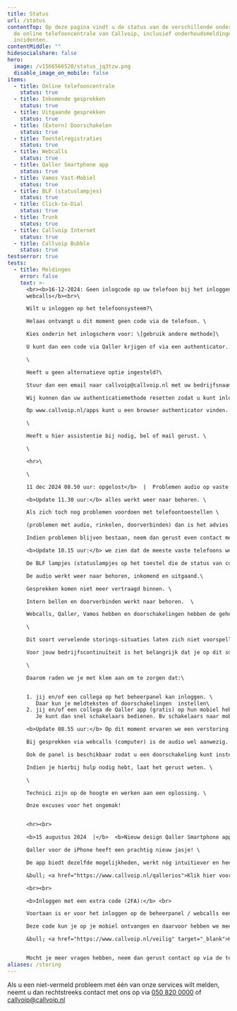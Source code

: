 ```yaml
---
title: Status
url: /status
contentTop: Op deze pagina vindt u de status van de verschillende onderdelen van
  de online telefooncentrale van Callvoip, inclusief onderhoudsmeldingen en
  incidenten.
contentMiddle: ""
hidesocialshare: false
hero:
  image: /v1566566520/status_jq3tzw.png
  disable_image_on_mobile: false
items:
  - title: Online telefooncentrale
    status: true
  - title: Inkomende gesprekken
    status: true
  - title: Uitgaande gesprekken
    status: true
  - title: (Extern) Doorschakelen
    status: true
  - title: Toestelregistraties
    status: true
  - title: Webcalls
    status: true
  - title: Qaller Smartphone app
    status: true
  - title: Vamos Vast-Mobiel
    status: true
  - title: BLF (statuslampjes)
    status: true
  - title: Click-to-Dial
    status: true
  - title: Trunk
    status: true
  - title: Callvoip Internet
    status: true
  - title: Callvoip Bubble
    status: true
testserror: true
tests:
  - title: Meldingen
    error: false
    text: >-
      <br><b>16-12-2024: Geen inlogcode op uw telefoon bij het inloggen op
      webcalls</b><br>\

      Wilt u inloggen op het telefoonsysteem?\

      Helaas ontvangt u dit moment geen code via de telefoon. \

      Kies onderin het inlogscherm voor: \[gebruik andere methode]\

      U kunt dan een code via Qaller krjigen of via een authenticator. \

      \

      Heeft u geen alternatieve optie ingesteld?\

      Stuur dan een email naar callvoip@callvoip.nl met uw bedrijfsnaam en uw verkorte nummer. \

      Wij kunnen dan uw authenticatiemethode resetten zodat u kunt inloggen met de Qaller app en een Authenticator app (Google of Microsoft Authenticator), die u vermoedelijk al op uw mobiel heeft staan. \

      Op www.callvoip.nl/apps kunt u een browser authenticator vinden. \

      \

      Heeft u hier assistentie bij nodig, bel of mail gerust. \

      \

      <hr>\

      \

      11 dec 2024 08.50 uur: opgelost</b>  |  Problemen audio op vaste toestellen</b><br>\

      <b>Update 11.30 uur:</b> alles werkt weer naar behoren. \

      Als zich toch nog problemen voordoen met telefoontoestellen \

      (problemen met audio, rinkelen, doorverbinden) dan is het advies om het toestel te herstarten. \

      Indien problemen blijven bestaan, neem dan gerust even contact met ons op!<br>\

      <b>Update 10.15 uur:</b> we zien dat de meeste vaste telefoons weer naar behoren werken. \

      De BLF lampjes (statuslampjes op het toestel die de status van collega-s enomleidingen aangeven) is nog uitgeschakeld.\

      De audio werkt weer naar behoren, inkomend en uitgaand.\

      Gesprekken komen niet meer vertraagd binnen. \

      Intern bellen en doorverbinden werkt naar behoren.  \

      Webcalls, Qaller, Vamos hebben en doorschakelingen hebben de gehele tijd goed gewerkt. \

      \

      Dit soort vervelende storings-situaties laten zich niet voorspellen.\

      Voor jouw bedrijfscontinuïteit is het belangrijk dat je op dit soort momenten snel zelf je bereikbaarheid kunt aanpassen en daarin niet afhankelijk bent van bv onze assistentie. \

      \

      Daarom raden we je met klem aan om te zorgen dat:\


      1. jij en/of een collega op het beheerpanel kan inloggen. \
         Daar kun je meldteksten of doorschakelingen  instellen\
      2. jij en/of een collega de Qaller app (gratis) op hun mobiel hebben. \
         Je kunt dan snel schakelaars bedienen. Bv schakelaars naar mobiele nummers, voicemail of teksten. We helpen je graag dit voor te bereiden! <br>

      <b>Update 08.55 uur:</b> Op dit moment ervaren we een verstoring van de audio bij de verbinding op vaste toestellen. \

      Bij gesprekken via webcalls (computer) is de audio wel aanwezig. \

      Ook de panel is beschikbaar zodat u een doorschakeling kunt instellen naar bv een melding of ander (mobiel) nummer. \

      Indien je hierbij hulp nodig hebt, laat het gerust weten. \

      \

      Technici zijn op de hoogte en werken aan een oplossing. \

      Onze excuses voor het ongemak!


      <hr><br>

      <b>15 augustus 2024  |</b>  <b>Nieuw design Qaller Smartphone app voor iPhones</b>\

      Qaller voor de iPhone heeft een prachtig nieuw jasje! \

      De app biedt dezelfde mogelijkheden, werkt nóg intuitiever en heeft een paar handige nieuwe mogelijkheden. \

      &bull; <a href="https://www.callvoip.nl/qallerios">Klik hier voor meer informatie over de nieuwe Qaller-app</a>\

      <br><br>

      <b>Inloggen met een extra code (2FA):</b> <br>

      Voortaan is er voor het inloggen op de beheerpanel / webcalls een extra code nodig. 

      Deze code kun je op je mobiel ontvangen en daarvoor hebben we meerdere opties. \

      &bull; <a href="https://www.callvoip.nl/veilig" target="_blank">H﻿ier</a> vind je meer informatie. 


      M﻿ocht je meer vragen hebben, neem dan gerust contact op via de telefoon, e-mail of website chat.
aliases: /storing
---
```

Als u een niet-vermeld probleem met één van onze services wilt melden, neemt u dan rechtstreeks contact met ons op via <a href="tel:+31508200000">050 820 0000</a> of [callvoip@callvoip.nl](mailto:callvoip@callvoip.nl)
